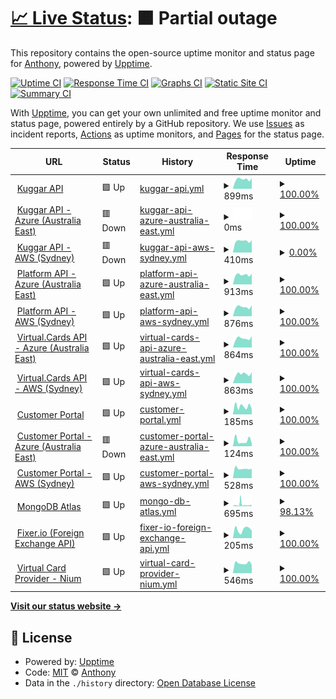 # [📈 Live Status](https://demo.upptime.js.org): <!--live status--> **🟧 Partial outage**

This repository contains the open-source uptime monitor and status page for [Anthony](https://demo.upptime.js.org), powered by [Upptime](https://github.com/upptime/upptime).

[![Uptime CI](https://github.com/kuggar-anthony/upptime/workflows/Uptime%20CI/badge.svg)](https://github.com/kuggar-anthony/upptime/actions?query=workflow%3A%22Uptime+CI%22)
[![Response Time CI](https://github.com/kuggar-anthony/upptime/workflows/Response%20Time%20CI/badge.svg)](https://github.com/kuggar-anthony/upptime/actions?query=workflow%3A%22Response+Time+CI%22)
[![Graphs CI](https://github.com/kuggar-anthony/upptime/workflows/Graphs%20CI/badge.svg)](https://github.com/kuggar-anthony/upptime/actions?query=workflow%3A%22Graphs+CI%22)
[![Static Site CI](https://github.com/kuggar-anthony/upptime/workflows/Static%20Site%20CI/badge.svg)](https://github.com/kuggar-anthony/upptime/actions?query=workflow%3A%22Static+Site+CI%22)
[![Summary CI](https://github.com/kuggar-anthony/upptime/workflows/Summary%20CI/badge.svg)](https://github.com/kuggar-anthony/upptime/actions?query=workflow%3A%22Summary+CI%22)

With [Upptime](https://upptime.js.org), you can get your own unlimited and free uptime monitor and status page, powered entirely by a GitHub repository. We use [Issues](https://github.com/kuggar-anthony/upptime/issues) as incident reports, [Actions](https://github.com/kuggar-anthony/upptime/actions) as uptime monitors, and [Pages](https://demo.upptime.js.org) for the status page.

<!--start: status pages-->
<!-- This summary is generated by Upptime (https://github.com/upptime/upptime) -->
<!-- Do not edit this manually, your changes will be overwritten -->
<!-- prettier-ignore -->
| URL | Status | History | Response Time | Uptime |
| --- | ------ | ------- | ------------- | ------ |
| <img alt="" src="https://kugg.ar/favicon.ico" height="13"> [Kuggar API](https://api.kuggar.io/api/v2/ping) | 🟩 Up | [kuggar-api.yml](https://github.com/kuggar-anthony/upptime/commits/HEAD/history/kuggar-api.yml) | <details><summary><img alt="Response time graph" src="./graphs/kuggar-api/response-time-week.png" height="20"> 899ms</summary><br><a href="https://status.kuggar.io/history/kuggar-api"><img alt="Response time 864" src="https://img.shields.io/endpoint?url=https%3A%2F%2Fraw.githubusercontent.com%2Fkuggar-anthony%2Fupptime%2FHEAD%2Fapi%2Fkuggar-api%2Fresponse-time.json"></a><br><a href="https://status.kuggar.io/history/kuggar-api"><img alt="24-hour response time 999" src="https://img.shields.io/endpoint?url=https%3A%2F%2Fraw.githubusercontent.com%2Fkuggar-anthony%2Fupptime%2FHEAD%2Fapi%2Fkuggar-api%2Fresponse-time-day.json"></a><br><a href="https://status.kuggar.io/history/kuggar-api"><img alt="7-day response time 899" src="https://img.shields.io/endpoint?url=https%3A%2F%2Fraw.githubusercontent.com%2Fkuggar-anthony%2Fupptime%2FHEAD%2Fapi%2Fkuggar-api%2Fresponse-time-week.json"></a><br><a href="https://status.kuggar.io/history/kuggar-api"><img alt="30-day response time 900" src="https://img.shields.io/endpoint?url=https%3A%2F%2Fraw.githubusercontent.com%2Fkuggar-anthony%2Fupptime%2FHEAD%2Fapi%2Fkuggar-api%2Fresponse-time-month.json"></a><br><a href="https://status.kuggar.io/history/kuggar-api"><img alt="1-year response time 875" src="https://img.shields.io/endpoint?url=https%3A%2F%2Fraw.githubusercontent.com%2Fkuggar-anthony%2Fupptime%2FHEAD%2Fapi%2Fkuggar-api%2Fresponse-time-year.json"></a></details> | <details><summary><a href="https://status.kuggar.io/history/kuggar-api">100.00%</a></summary><a href="https://status.kuggar.io/history/kuggar-api"><img alt="All-time uptime 99.99%" src="https://img.shields.io/endpoint?url=https%3A%2F%2Fraw.githubusercontent.com%2Fkuggar-anthony%2Fupptime%2FHEAD%2Fapi%2Fkuggar-api%2Fuptime.json"></a><br><a href="https://status.kuggar.io/history/kuggar-api"><img alt="24-hour uptime 100.00%" src="https://img.shields.io/endpoint?url=https%3A%2F%2Fraw.githubusercontent.com%2Fkuggar-anthony%2Fupptime%2FHEAD%2Fapi%2Fkuggar-api%2Fuptime-day.json"></a><br><a href="https://status.kuggar.io/history/kuggar-api"><img alt="7-day uptime 100.00%" src="https://img.shields.io/endpoint?url=https%3A%2F%2Fraw.githubusercontent.com%2Fkuggar-anthony%2Fupptime%2FHEAD%2Fapi%2Fkuggar-api%2Fuptime-week.json"></a><br><a href="https://status.kuggar.io/history/kuggar-api"><img alt="30-day uptime 100.00%" src="https://img.shields.io/endpoint?url=https%3A%2F%2Fraw.githubusercontent.com%2Fkuggar-anthony%2Fupptime%2FHEAD%2Fapi%2Fkuggar-api%2Fuptime-month.json"></a><br><a href="https://status.kuggar.io/history/kuggar-api"><img alt="1-year uptime 100.00%" src="https://img.shields.io/endpoint?url=https%3A%2F%2Fraw.githubusercontent.com%2Fkuggar-anthony%2Fupptime%2FHEAD%2Fapi%2Fkuggar-api%2Fuptime-year.json"></a></details>
| <img alt="" src="https://kugg.ar/favicon.ico" height="13"> [Kuggar API - Azure (Australia East)](https://kuggar-prod-au-api.azurewebsites.net/api/v2/ping) | 🟥 Down | [kuggar-api-azure-australia-east.yml](https://github.com/kuggar-anthony/upptime/commits/HEAD/history/kuggar-api-azure-australia-east.yml) | <details><summary><img alt="Response time graph" src="./graphs/kuggar-api-azure-australia-east/response-time-week.png" height="20"> 0ms</summary><br><a href="https://status.kuggar.io/history/kuggar-api-azure-australia-east"><img alt="Response time 775" src="https://img.shields.io/endpoint?url=https%3A%2F%2Fraw.githubusercontent.com%2Fkuggar-anthony%2Fupptime%2FHEAD%2Fapi%2Fkuggar-api-azure-australia-east%2Fresponse-time.json"></a><br><a href="https://status.kuggar.io/history/kuggar-api-azure-australia-east"><img alt="24-hour response time 0" src="https://img.shields.io/endpoint?url=https%3A%2F%2Fraw.githubusercontent.com%2Fkuggar-anthony%2Fupptime%2FHEAD%2Fapi%2Fkuggar-api-azure-australia-east%2Fresponse-time-day.json"></a><br><a href="https://status.kuggar.io/history/kuggar-api-azure-australia-east"><img alt="7-day response time 0" src="https://img.shields.io/endpoint?url=https%3A%2F%2Fraw.githubusercontent.com%2Fkuggar-anthony%2Fupptime%2FHEAD%2Fapi%2Fkuggar-api-azure-australia-east%2Fresponse-time-week.json"></a><br><a href="https://status.kuggar.io/history/kuggar-api-azure-australia-east"><img alt="30-day response time 0" src="https://img.shields.io/endpoint?url=https%3A%2F%2Fraw.githubusercontent.com%2Fkuggar-anthony%2Fupptime%2FHEAD%2Fapi%2Fkuggar-api-azure-australia-east%2Fresponse-time-month.json"></a><br><a href="https://status.kuggar.io/history/kuggar-api-azure-australia-east"><img alt="1-year response time 0" src="https://img.shields.io/endpoint?url=https%3A%2F%2Fraw.githubusercontent.com%2Fkuggar-anthony%2Fupptime%2FHEAD%2Fapi%2Fkuggar-api-azure-australia-east%2Fresponse-time-year.json"></a></details> | <details><summary><a href="https://status.kuggar.io/history/kuggar-api-azure-australia-east">100.00%</a></summary><a href="https://status.kuggar.io/history/kuggar-api-azure-australia-east"><img alt="All-time uptime 68.60%" src="https://img.shields.io/endpoint?url=https%3A%2F%2Fraw.githubusercontent.com%2Fkuggar-anthony%2Fupptime%2FHEAD%2Fapi%2Fkuggar-api-azure-australia-east%2Fuptime.json"></a><br><a href="https://status.kuggar.io/history/kuggar-api-azure-australia-east"><img alt="24-hour uptime 100.00%" src="https://img.shields.io/endpoint?url=https%3A%2F%2Fraw.githubusercontent.com%2Fkuggar-anthony%2Fupptime%2FHEAD%2Fapi%2Fkuggar-api-azure-australia-east%2Fuptime-day.json"></a><br><a href="https://status.kuggar.io/history/kuggar-api-azure-australia-east"><img alt="7-day uptime 100.00%" src="https://img.shields.io/endpoint?url=https%3A%2F%2Fraw.githubusercontent.com%2Fkuggar-anthony%2Fupptime%2FHEAD%2Fapi%2Fkuggar-api-azure-australia-east%2Fuptime-week.json"></a><br><a href="https://status.kuggar.io/history/kuggar-api-azure-australia-east"><img alt="30-day uptime 100.00%" src="https://img.shields.io/endpoint?url=https%3A%2F%2Fraw.githubusercontent.com%2Fkuggar-anthony%2Fupptime%2FHEAD%2Fapi%2Fkuggar-api-azure-australia-east%2Fuptime-month.json"></a><br><a href="https://status.kuggar.io/history/kuggar-api-azure-australia-east"><img alt="1-year uptime 59.60%" src="https://img.shields.io/endpoint?url=https%3A%2F%2Fraw.githubusercontent.com%2Fkuggar-anthony%2Fupptime%2FHEAD%2Fapi%2Fkuggar-api-azure-australia-east%2Fuptime-year.json"></a></details>
| <img alt="" src="https://kugg.ar/favicon.ico" height="13"> [Kuggar API - AWS (Sydney)](http://kuggarprodauapiv2-env.eba-yzpksewj.ap-southeast-2.elasticbeanstalk.com/api/v2/ping) | 🟥 Down | [kuggar-api-aws-sydney.yml](https://github.com/kuggar-anthony/upptime/commits/HEAD/history/kuggar-api-aws-sydney.yml) | <details><summary><img alt="Response time graph" src="./graphs/kuggar-api-aws-sydney/response-time-week.png" height="20"> 410ms</summary><br><a href="https://status.kuggar.io/history/kuggar-api-aws-sydney"><img alt="Response time 414" src="https://img.shields.io/endpoint?url=https%3A%2F%2Fraw.githubusercontent.com%2Fkuggar-anthony%2Fupptime%2FHEAD%2Fapi%2Fkuggar-api-aws-sydney%2Fresponse-time.json"></a><br><a href="https://status.kuggar.io/history/kuggar-api-aws-sydney"><img alt="24-hour response time 436" src="https://img.shields.io/endpoint?url=https%3A%2F%2Fraw.githubusercontent.com%2Fkuggar-anthony%2Fupptime%2FHEAD%2Fapi%2Fkuggar-api-aws-sydney%2Fresponse-time-day.json"></a><br><a href="https://status.kuggar.io/history/kuggar-api-aws-sydney"><img alt="7-day response time 410" src="https://img.shields.io/endpoint?url=https%3A%2F%2Fraw.githubusercontent.com%2Fkuggar-anthony%2Fupptime%2FHEAD%2Fapi%2Fkuggar-api-aws-sydney%2Fresponse-time-week.json"></a><br><a href="https://status.kuggar.io/history/kuggar-api-aws-sydney"><img alt="30-day response time 414" src="https://img.shields.io/endpoint?url=https%3A%2F%2Fraw.githubusercontent.com%2Fkuggar-anthony%2Fupptime%2FHEAD%2Fapi%2Fkuggar-api-aws-sydney%2Fresponse-time-month.json"></a><br><a href="https://status.kuggar.io/history/kuggar-api-aws-sydney"><img alt="1-year response time 411" src="https://img.shields.io/endpoint?url=https%3A%2F%2Fraw.githubusercontent.com%2Fkuggar-anthony%2Fupptime%2FHEAD%2Fapi%2Fkuggar-api-aws-sydney%2Fresponse-time-year.json"></a></details> | <details><summary><a href="https://status.kuggar.io/history/kuggar-api-aws-sydney">0.00%</a></summary><a href="https://status.kuggar.io/history/kuggar-api-aws-sydney"><img alt="All-time uptime 66.78%" src="https://img.shields.io/endpoint?url=https%3A%2F%2Fraw.githubusercontent.com%2Fkuggar-anthony%2Fupptime%2FHEAD%2Fapi%2Fkuggar-api-aws-sydney%2Fuptime.json"></a><br><a href="https://status.kuggar.io/history/kuggar-api-aws-sydney"><img alt="24-hour uptime 0.00%" src="https://img.shields.io/endpoint?url=https%3A%2F%2Fraw.githubusercontent.com%2Fkuggar-anthony%2Fupptime%2FHEAD%2Fapi%2Fkuggar-api-aws-sydney%2Fuptime-day.json"></a><br><a href="https://status.kuggar.io/history/kuggar-api-aws-sydney"><img alt="7-day uptime 0.00%" src="https://img.shields.io/endpoint?url=https%3A%2F%2Fraw.githubusercontent.com%2Fkuggar-anthony%2Fupptime%2FHEAD%2Fapi%2Fkuggar-api-aws-sydney%2Fuptime-week.json"></a><br><a href="https://status.kuggar.io/history/kuggar-api-aws-sydney"><img alt="30-day uptime 1.38%" src="https://img.shields.io/endpoint?url=https%3A%2F%2Fraw.githubusercontent.com%2Fkuggar-anthony%2Fupptime%2FHEAD%2Fapi%2Fkuggar-api-aws-sydney%2Fuptime-month.json"></a><br><a href="https://status.kuggar.io/history/kuggar-api-aws-sydney"><img alt="1-year uptime 54.95%" src="https://img.shields.io/endpoint?url=https%3A%2F%2Fraw.githubusercontent.com%2Fkuggar-anthony%2Fupptime%2FHEAD%2Fapi%2Fkuggar-api-aws-sydney%2Fuptime-year.json"></a></details>
| <img alt="" src="https://kugg.ar/favicon.ico" height="13"> [Platform API - Azure (Australia East)](https://platform.az.au.kuggar.io/api/v2/codes/currency) | 🟩 Up | [platform-api-azure-australia-east.yml](https://github.com/kuggar-anthony/upptime/commits/HEAD/history/platform-api-azure-australia-east.yml) | <details><summary><img alt="Response time graph" src="./graphs/platform-api-azure-australia-east/response-time-week.png" height="20"> 913ms</summary><br><a href="https://status.kuggar.io/history/platform-api-azure-australia-east"><img alt="Response time 856" src="https://img.shields.io/endpoint?url=https%3A%2F%2Fraw.githubusercontent.com%2Fkuggar-anthony%2Fupptime%2FHEAD%2Fapi%2Fplatform-api-azure-australia-east%2Fresponse-time.json"></a><br><a href="https://status.kuggar.io/history/platform-api-azure-australia-east"><img alt="24-hour response time 1017" src="https://img.shields.io/endpoint?url=https%3A%2F%2Fraw.githubusercontent.com%2Fkuggar-anthony%2Fupptime%2FHEAD%2Fapi%2Fplatform-api-azure-australia-east%2Fresponse-time-day.json"></a><br><a href="https://status.kuggar.io/history/platform-api-azure-australia-east"><img alt="7-day response time 913" src="https://img.shields.io/endpoint?url=https%3A%2F%2Fraw.githubusercontent.com%2Fkuggar-anthony%2Fupptime%2FHEAD%2Fapi%2Fplatform-api-azure-australia-east%2Fresponse-time-week.json"></a><br><a href="https://status.kuggar.io/history/platform-api-azure-australia-east"><img alt="30-day response time 904" src="https://img.shields.io/endpoint?url=https%3A%2F%2Fraw.githubusercontent.com%2Fkuggar-anthony%2Fupptime%2FHEAD%2Fapi%2Fplatform-api-azure-australia-east%2Fresponse-time-month.json"></a><br><a href="https://status.kuggar.io/history/platform-api-azure-australia-east"><img alt="1-year response time 863" src="https://img.shields.io/endpoint?url=https%3A%2F%2Fraw.githubusercontent.com%2Fkuggar-anthony%2Fupptime%2FHEAD%2Fapi%2Fplatform-api-azure-australia-east%2Fresponse-time-year.json"></a></details> | <details><summary><a href="https://status.kuggar.io/history/platform-api-azure-australia-east">100.00%</a></summary><a href="https://status.kuggar.io/history/platform-api-azure-australia-east"><img alt="All-time uptime 100.00%" src="https://img.shields.io/endpoint?url=https%3A%2F%2Fraw.githubusercontent.com%2Fkuggar-anthony%2Fupptime%2FHEAD%2Fapi%2Fplatform-api-azure-australia-east%2Fuptime.json"></a><br><a href="https://status.kuggar.io/history/platform-api-azure-australia-east"><img alt="24-hour uptime 100.00%" src="https://img.shields.io/endpoint?url=https%3A%2F%2Fraw.githubusercontent.com%2Fkuggar-anthony%2Fupptime%2FHEAD%2Fapi%2Fplatform-api-azure-australia-east%2Fuptime-day.json"></a><br><a href="https://status.kuggar.io/history/platform-api-azure-australia-east"><img alt="7-day uptime 100.00%" src="https://img.shields.io/endpoint?url=https%3A%2F%2Fraw.githubusercontent.com%2Fkuggar-anthony%2Fupptime%2FHEAD%2Fapi%2Fplatform-api-azure-australia-east%2Fuptime-week.json"></a><br><a href="https://status.kuggar.io/history/platform-api-azure-australia-east"><img alt="30-day uptime 100.00%" src="https://img.shields.io/endpoint?url=https%3A%2F%2Fraw.githubusercontent.com%2Fkuggar-anthony%2Fupptime%2FHEAD%2Fapi%2Fplatform-api-azure-australia-east%2Fuptime-month.json"></a><br><a href="https://status.kuggar.io/history/platform-api-azure-australia-east"><img alt="1-year uptime 100.00%" src="https://img.shields.io/endpoint?url=https%3A%2F%2Fraw.githubusercontent.com%2Fkuggar-anthony%2Fupptime%2FHEAD%2Fapi%2Fplatform-api-azure-australia-east%2Fuptime-year.json"></a></details>
| <img alt="" src="https://kugg.ar/favicon.ico" height="13"> [Platform API - AWS (Sydney)](https://platform.aws.au.kuggar.io/api/v2/codes/currency) | 🟩 Up | [platform-api-aws-sydney.yml](https://github.com/kuggar-anthony/upptime/commits/HEAD/history/platform-api-aws-sydney.yml) | <details><summary><img alt="Response time graph" src="./graphs/platform-api-aws-sydney/response-time-week.png" height="20"> 876ms</summary><br><a href="https://status.kuggar.io/history/platform-api-aws-sydney"><img alt="Response time 864" src="https://img.shields.io/endpoint?url=https%3A%2F%2Fraw.githubusercontent.com%2Fkuggar-anthony%2Fupptime%2FHEAD%2Fapi%2Fplatform-api-aws-sydney%2Fresponse-time.json"></a><br><a href="https://status.kuggar.io/history/platform-api-aws-sydney"><img alt="24-hour response time 1046" src="https://img.shields.io/endpoint?url=https%3A%2F%2Fraw.githubusercontent.com%2Fkuggar-anthony%2Fupptime%2FHEAD%2Fapi%2Fplatform-api-aws-sydney%2Fresponse-time-day.json"></a><br><a href="https://status.kuggar.io/history/platform-api-aws-sydney"><img alt="7-day response time 876" src="https://img.shields.io/endpoint?url=https%3A%2F%2Fraw.githubusercontent.com%2Fkuggar-anthony%2Fupptime%2FHEAD%2Fapi%2Fplatform-api-aws-sydney%2Fresponse-time-week.json"></a><br><a href="https://status.kuggar.io/history/platform-api-aws-sydney"><img alt="30-day response time 897" src="https://img.shields.io/endpoint?url=https%3A%2F%2Fraw.githubusercontent.com%2Fkuggar-anthony%2Fupptime%2FHEAD%2Fapi%2Fplatform-api-aws-sydney%2Fresponse-time-month.json"></a><br><a href="https://status.kuggar.io/history/platform-api-aws-sydney"><img alt="1-year response time 877" src="https://img.shields.io/endpoint?url=https%3A%2F%2Fraw.githubusercontent.com%2Fkuggar-anthony%2Fupptime%2FHEAD%2Fapi%2Fplatform-api-aws-sydney%2Fresponse-time-year.json"></a></details> | <details><summary><a href="https://status.kuggar.io/history/platform-api-aws-sydney">100.00%</a></summary><a href="https://status.kuggar.io/history/platform-api-aws-sydney"><img alt="All-time uptime 74.77%" src="https://img.shields.io/endpoint?url=https%3A%2F%2Fraw.githubusercontent.com%2Fkuggar-anthony%2Fupptime%2FHEAD%2Fapi%2Fplatform-api-aws-sydney%2Fuptime.json"></a><br><a href="https://status.kuggar.io/history/platform-api-aws-sydney"><img alt="24-hour uptime 100.00%" src="https://img.shields.io/endpoint?url=https%3A%2F%2Fraw.githubusercontent.com%2Fkuggar-anthony%2Fupptime%2FHEAD%2Fapi%2Fplatform-api-aws-sydney%2Fuptime-day.json"></a><br><a href="https://status.kuggar.io/history/platform-api-aws-sydney"><img alt="7-day uptime 100.00%" src="https://img.shields.io/endpoint?url=https%3A%2F%2Fraw.githubusercontent.com%2Fkuggar-anthony%2Fupptime%2FHEAD%2Fapi%2Fplatform-api-aws-sydney%2Fuptime-week.json"></a><br><a href="https://status.kuggar.io/history/platform-api-aws-sydney"><img alt="30-day uptime 100.00%" src="https://img.shields.io/endpoint?url=https%3A%2F%2Fraw.githubusercontent.com%2Fkuggar-anthony%2Fupptime%2FHEAD%2Fapi%2Fplatform-api-aws-sydney%2Fuptime-month.json"></a><br><a href="https://status.kuggar.io/history/platform-api-aws-sydney"><img alt="1-year uptime 65.92%" src="https://img.shields.io/endpoint?url=https%3A%2F%2Fraw.githubusercontent.com%2Fkuggar-anthony%2Fupptime%2FHEAD%2Fapi%2Fplatform-api-aws-sydney%2Fuptime-year.json"></a></details>
| <img alt="" src="https://kugg.ar/favicon.ico" height="13"> [Virtual.Cards API - Azure (Australia East)](https://virtualcards.az.au.kuggar.io/api/v2/virtual_card/list) | 🟩 Up | [virtual-cards-api-azure-australia-east.yml](https://github.com/kuggar-anthony/upptime/commits/HEAD/history/virtual-cards-api-azure-australia-east.yml) | <details><summary><img alt="Response time graph" src="./graphs/virtual-cards-api-azure-australia-east/response-time-week.png" height="20"> 864ms</summary><br><a href="https://status.kuggar.io/history/virtual-cards-api-azure-australia-east"><img alt="Response time 841" src="https://img.shields.io/endpoint?url=https%3A%2F%2Fraw.githubusercontent.com%2Fkuggar-anthony%2Fupptime%2FHEAD%2Fapi%2Fvirtual-cards-api-azure-australia-east%2Fresponse-time.json"></a><br><a href="https://status.kuggar.io/history/virtual-cards-api-azure-australia-east"><img alt="24-hour response time 1075" src="https://img.shields.io/endpoint?url=https%3A%2F%2Fraw.githubusercontent.com%2Fkuggar-anthony%2Fupptime%2FHEAD%2Fapi%2Fvirtual-cards-api-azure-australia-east%2Fresponse-time-day.json"></a><br><a href="https://status.kuggar.io/history/virtual-cards-api-azure-australia-east"><img alt="7-day response time 864" src="https://img.shields.io/endpoint?url=https%3A%2F%2Fraw.githubusercontent.com%2Fkuggar-anthony%2Fupptime%2FHEAD%2Fapi%2Fvirtual-cards-api-azure-australia-east%2Fresponse-time-week.json"></a><br><a href="https://status.kuggar.io/history/virtual-cards-api-azure-australia-east"><img alt="30-day response time 868" src="https://img.shields.io/endpoint?url=https%3A%2F%2Fraw.githubusercontent.com%2Fkuggar-anthony%2Fupptime%2FHEAD%2Fapi%2Fvirtual-cards-api-azure-australia-east%2Fresponse-time-month.json"></a><br><a href="https://status.kuggar.io/history/virtual-cards-api-azure-australia-east"><img alt="1-year response time 848" src="https://img.shields.io/endpoint?url=https%3A%2F%2Fraw.githubusercontent.com%2Fkuggar-anthony%2Fupptime%2FHEAD%2Fapi%2Fvirtual-cards-api-azure-australia-east%2Fresponse-time-year.json"></a></details> | <details><summary><a href="https://status.kuggar.io/history/virtual-cards-api-azure-australia-east">100.00%</a></summary><a href="https://status.kuggar.io/history/virtual-cards-api-azure-australia-east"><img alt="All-time uptime 100.00%" src="https://img.shields.io/endpoint?url=https%3A%2F%2Fraw.githubusercontent.com%2Fkuggar-anthony%2Fupptime%2FHEAD%2Fapi%2Fvirtual-cards-api-azure-australia-east%2Fuptime.json"></a><br><a href="https://status.kuggar.io/history/virtual-cards-api-azure-australia-east"><img alt="24-hour uptime 100.00%" src="https://img.shields.io/endpoint?url=https%3A%2F%2Fraw.githubusercontent.com%2Fkuggar-anthony%2Fupptime%2FHEAD%2Fapi%2Fvirtual-cards-api-azure-australia-east%2Fuptime-day.json"></a><br><a href="https://status.kuggar.io/history/virtual-cards-api-azure-australia-east"><img alt="7-day uptime 100.00%" src="https://img.shields.io/endpoint?url=https%3A%2F%2Fraw.githubusercontent.com%2Fkuggar-anthony%2Fupptime%2FHEAD%2Fapi%2Fvirtual-cards-api-azure-australia-east%2Fuptime-week.json"></a><br><a href="https://status.kuggar.io/history/virtual-cards-api-azure-australia-east"><img alt="30-day uptime 100.00%" src="https://img.shields.io/endpoint?url=https%3A%2F%2Fraw.githubusercontent.com%2Fkuggar-anthony%2Fupptime%2FHEAD%2Fapi%2Fvirtual-cards-api-azure-australia-east%2Fuptime-month.json"></a><br><a href="https://status.kuggar.io/history/virtual-cards-api-azure-australia-east"><img alt="1-year uptime 100.00%" src="https://img.shields.io/endpoint?url=https%3A%2F%2Fraw.githubusercontent.com%2Fkuggar-anthony%2Fupptime%2FHEAD%2Fapi%2Fvirtual-cards-api-azure-australia-east%2Fuptime-year.json"></a></details>
| <img alt="" src="https://kugg.ar/favicon.ico" height="13"> [Virtual.Cards API - AWS (Sydney)](https://virtualcards.aws.au.kuggar.io/api/v2/virtual_card/list) | 🟩 Up | [virtual-cards-api-aws-sydney.yml](https://github.com/kuggar-anthony/upptime/commits/HEAD/history/virtual-cards-api-aws-sydney.yml) | <details><summary><img alt="Response time graph" src="./graphs/virtual-cards-api-aws-sydney/response-time-week.png" height="20"> 863ms</summary><br><a href="https://status.kuggar.io/history/virtual-cards-api-aws-sydney"><img alt="Response time 853" src="https://img.shields.io/endpoint?url=https%3A%2F%2Fraw.githubusercontent.com%2Fkuggar-anthony%2Fupptime%2FHEAD%2Fapi%2Fvirtual-cards-api-aws-sydney%2Fresponse-time.json"></a><br><a href="https://status.kuggar.io/history/virtual-cards-api-aws-sydney"><img alt="24-hour response time 1041" src="https://img.shields.io/endpoint?url=https%3A%2F%2Fraw.githubusercontent.com%2Fkuggar-anthony%2Fupptime%2FHEAD%2Fapi%2Fvirtual-cards-api-aws-sydney%2Fresponse-time-day.json"></a><br><a href="https://status.kuggar.io/history/virtual-cards-api-aws-sydney"><img alt="7-day response time 863" src="https://img.shields.io/endpoint?url=https%3A%2F%2Fraw.githubusercontent.com%2Fkuggar-anthony%2Fupptime%2FHEAD%2Fapi%2Fvirtual-cards-api-aws-sydney%2Fresponse-time-week.json"></a><br><a href="https://status.kuggar.io/history/virtual-cards-api-aws-sydney"><img alt="30-day response time 894" src="https://img.shields.io/endpoint?url=https%3A%2F%2Fraw.githubusercontent.com%2Fkuggar-anthony%2Fupptime%2FHEAD%2Fapi%2Fvirtual-cards-api-aws-sydney%2Fresponse-time-month.json"></a><br><a href="https://status.kuggar.io/history/virtual-cards-api-aws-sydney"><img alt="1-year response time 865" src="https://img.shields.io/endpoint?url=https%3A%2F%2Fraw.githubusercontent.com%2Fkuggar-anthony%2Fupptime%2FHEAD%2Fapi%2Fvirtual-cards-api-aws-sydney%2Fresponse-time-year.json"></a></details> | <details><summary><a href="https://status.kuggar.io/history/virtual-cards-api-aws-sydney">100.00%</a></summary><a href="https://status.kuggar.io/history/virtual-cards-api-aws-sydney"><img alt="All-time uptime 74.77%" src="https://img.shields.io/endpoint?url=https%3A%2F%2Fraw.githubusercontent.com%2Fkuggar-anthony%2Fupptime%2FHEAD%2Fapi%2Fvirtual-cards-api-aws-sydney%2Fuptime.json"></a><br><a href="https://status.kuggar.io/history/virtual-cards-api-aws-sydney"><img alt="24-hour uptime 100.00%" src="https://img.shields.io/endpoint?url=https%3A%2F%2Fraw.githubusercontent.com%2Fkuggar-anthony%2Fupptime%2FHEAD%2Fapi%2Fvirtual-cards-api-aws-sydney%2Fuptime-day.json"></a><br><a href="https://status.kuggar.io/history/virtual-cards-api-aws-sydney"><img alt="7-day uptime 100.00%" src="https://img.shields.io/endpoint?url=https%3A%2F%2Fraw.githubusercontent.com%2Fkuggar-anthony%2Fupptime%2FHEAD%2Fapi%2Fvirtual-cards-api-aws-sydney%2Fuptime-week.json"></a><br><a href="https://status.kuggar.io/history/virtual-cards-api-aws-sydney"><img alt="30-day uptime 100.00%" src="https://img.shields.io/endpoint?url=https%3A%2F%2Fraw.githubusercontent.com%2Fkuggar-anthony%2Fupptime%2FHEAD%2Fapi%2Fvirtual-cards-api-aws-sydney%2Fuptime-month.json"></a><br><a href="https://status.kuggar.io/history/virtual-cards-api-aws-sydney"><img alt="1-year uptime 65.92%" src="https://img.shields.io/endpoint?url=https%3A%2F%2Fraw.githubusercontent.com%2Fkuggar-anthony%2Fupptime%2FHEAD%2Fapi%2Fvirtual-cards-api-aws-sydney%2Fuptime-year.json"></a></details>
| <img alt="" src="https://kugg.ar/favicon.ico" height="13"> [Customer Portal](https://portal.kuggar.io/index.html) | 🟩 Up | [customer-portal.yml](https://github.com/kuggar-anthony/upptime/commits/HEAD/history/customer-portal.yml) | <details><summary><img alt="Response time graph" src="./graphs/customer-portal/response-time-week.png" height="20"> 185ms</summary><br><a href="https://status.kuggar.io/history/customer-portal"><img alt="Response time 402" src="https://img.shields.io/endpoint?url=https%3A%2F%2Fraw.githubusercontent.com%2Fkuggar-anthony%2Fupptime%2FHEAD%2Fapi%2Fcustomer-portal%2Fresponse-time.json"></a><br><a href="https://status.kuggar.io/history/customer-portal"><img alt="24-hour response time 121" src="https://img.shields.io/endpoint?url=https%3A%2F%2Fraw.githubusercontent.com%2Fkuggar-anthony%2Fupptime%2FHEAD%2Fapi%2Fcustomer-portal%2Fresponse-time-day.json"></a><br><a href="https://status.kuggar.io/history/customer-portal"><img alt="7-day response time 185" src="https://img.shields.io/endpoint?url=https%3A%2F%2Fraw.githubusercontent.com%2Fkuggar-anthony%2Fupptime%2FHEAD%2Fapi%2Fcustomer-portal%2Fresponse-time-week.json"></a><br><a href="https://status.kuggar.io/history/customer-portal"><img alt="30-day response time 175" src="https://img.shields.io/endpoint?url=https%3A%2F%2Fraw.githubusercontent.com%2Fkuggar-anthony%2Fupptime%2FHEAD%2Fapi%2Fcustomer-portal%2Fresponse-time-month.json"></a><br><a href="https://status.kuggar.io/history/customer-portal"><img alt="1-year response time 450" src="https://img.shields.io/endpoint?url=https%3A%2F%2Fraw.githubusercontent.com%2Fkuggar-anthony%2Fupptime%2FHEAD%2Fapi%2Fcustomer-portal%2Fresponse-time-year.json"></a></details> | <details><summary><a href="https://status.kuggar.io/history/customer-portal">100.00%</a></summary><a href="https://status.kuggar.io/history/customer-portal"><img alt="All-time uptime 99.98%" src="https://img.shields.io/endpoint?url=https%3A%2F%2Fraw.githubusercontent.com%2Fkuggar-anthony%2Fupptime%2FHEAD%2Fapi%2Fcustomer-portal%2Fuptime.json"></a><br><a href="https://status.kuggar.io/history/customer-portal"><img alt="24-hour uptime 100.00%" src="https://img.shields.io/endpoint?url=https%3A%2F%2Fraw.githubusercontent.com%2Fkuggar-anthony%2Fupptime%2FHEAD%2Fapi%2Fcustomer-portal%2Fuptime-day.json"></a><br><a href="https://status.kuggar.io/history/customer-portal"><img alt="7-day uptime 100.00%" src="https://img.shields.io/endpoint?url=https%3A%2F%2Fraw.githubusercontent.com%2Fkuggar-anthony%2Fupptime%2FHEAD%2Fapi%2Fcustomer-portal%2Fuptime-week.json"></a><br><a href="https://status.kuggar.io/history/customer-portal"><img alt="30-day uptime 100.00%" src="https://img.shields.io/endpoint?url=https%3A%2F%2Fraw.githubusercontent.com%2Fkuggar-anthony%2Fupptime%2FHEAD%2Fapi%2Fcustomer-portal%2Fuptime-month.json"></a><br><a href="https://status.kuggar.io/history/customer-portal"><img alt="1-year uptime 99.97%" src="https://img.shields.io/endpoint?url=https%3A%2F%2Fraw.githubusercontent.com%2Fkuggar-anthony%2Fupptime%2FHEAD%2Fapi%2Fcustomer-portal%2Fuptime-year.json"></a></details>
| <img alt="" src="https://kugg.ar/favicon.ico" height="13"> [Customer Portal - Azure (Australia East)](https://ambitious-bush-0f1487400.1.azurestaticapps.net/index.html) | 🟥 Down | [customer-portal-azure-australia-east.yml](https://github.com/kuggar-anthony/upptime/commits/HEAD/history/customer-portal-azure-australia-east.yml) | <details><summary><img alt="Response time graph" src="./graphs/customer-portal-azure-australia-east/response-time-week.png" height="20"> 124ms</summary><br><a href="https://status.kuggar.io/history/customer-portal-azure-australia-east"><img alt="Response time 105" src="https://img.shields.io/endpoint?url=https%3A%2F%2Fraw.githubusercontent.com%2Fkuggar-anthony%2Fupptime%2FHEAD%2Fapi%2Fcustomer-portal-azure-australia-east%2Fresponse-time.json"></a><br><a href="https://status.kuggar.io/history/customer-portal-azure-australia-east"><img alt="24-hour response time 62" src="https://img.shields.io/endpoint?url=https%3A%2F%2Fraw.githubusercontent.com%2Fkuggar-anthony%2Fupptime%2FHEAD%2Fapi%2Fcustomer-portal-azure-australia-east%2Fresponse-time-day.json"></a><br><a href="https://status.kuggar.io/history/customer-portal-azure-australia-east"><img alt="7-day response time 124" src="https://img.shields.io/endpoint?url=https%3A%2F%2Fraw.githubusercontent.com%2Fkuggar-anthony%2Fupptime%2FHEAD%2Fapi%2Fcustomer-portal-azure-australia-east%2Fresponse-time-week.json"></a><br><a href="https://status.kuggar.io/history/customer-portal-azure-australia-east"><img alt="30-day response time 101" src="https://img.shields.io/endpoint?url=https%3A%2F%2Fraw.githubusercontent.com%2Fkuggar-anthony%2Fupptime%2FHEAD%2Fapi%2Fcustomer-portal-azure-australia-east%2Fresponse-time-month.json"></a><br><a href="https://status.kuggar.io/history/customer-portal-azure-australia-east"><img alt="1-year response time 106" src="https://img.shields.io/endpoint?url=https%3A%2F%2Fraw.githubusercontent.com%2Fkuggar-anthony%2Fupptime%2FHEAD%2Fapi%2Fcustomer-portal-azure-australia-east%2Fresponse-time-year.json"></a></details> | <details><summary><a href="https://status.kuggar.io/history/customer-portal-azure-australia-east">100.00%</a></summary><a href="https://status.kuggar.io/history/customer-portal-azure-australia-east"><img alt="All-time uptime 68.60%" src="https://img.shields.io/endpoint?url=https%3A%2F%2Fraw.githubusercontent.com%2Fkuggar-anthony%2Fupptime%2FHEAD%2Fapi%2Fcustomer-portal-azure-australia-east%2Fuptime.json"></a><br><a href="https://status.kuggar.io/history/customer-portal-azure-australia-east"><img alt="24-hour uptime 100.00%" src="https://img.shields.io/endpoint?url=https%3A%2F%2Fraw.githubusercontent.com%2Fkuggar-anthony%2Fupptime%2FHEAD%2Fapi%2Fcustomer-portal-azure-australia-east%2Fuptime-day.json"></a><br><a href="https://status.kuggar.io/history/customer-portal-azure-australia-east"><img alt="7-day uptime 100.00%" src="https://img.shields.io/endpoint?url=https%3A%2F%2Fraw.githubusercontent.com%2Fkuggar-anthony%2Fupptime%2FHEAD%2Fapi%2Fcustomer-portal-azure-australia-east%2Fuptime-week.json"></a><br><a href="https://status.kuggar.io/history/customer-portal-azure-australia-east"><img alt="30-day uptime 100.00%" src="https://img.shields.io/endpoint?url=https%3A%2F%2Fraw.githubusercontent.com%2Fkuggar-anthony%2Fupptime%2FHEAD%2Fapi%2Fcustomer-portal-azure-australia-east%2Fuptime-month.json"></a><br><a href="https://status.kuggar.io/history/customer-portal-azure-australia-east"><img alt="1-year uptime 59.60%" src="https://img.shields.io/endpoint?url=https%3A%2F%2Fraw.githubusercontent.com%2Fkuggar-anthony%2Fupptime%2FHEAD%2Fapi%2Fcustomer-portal-azure-australia-east%2Fuptime-year.json"></a></details>
| <img alt="" src="https://kugg.ar/favicon.ico" height="13"> [Customer Portal - AWS (Sydney)](http://kuggar-prod-web-cp.s3-website-ap-southeast-2.amazonaws.com/index.html) | 🟩 Up | [customer-portal-aws-sydney.yml](https://github.com/kuggar-anthony/upptime/commits/HEAD/history/customer-portal-aws-sydney.yml) | <details><summary><img alt="Response time graph" src="./graphs/customer-portal-aws-sydney/response-time-week.png" height="20"> 528ms</summary><br><a href="https://status.kuggar.io/history/customer-portal-aws-sydney"><img alt="Response time 495" src="https://img.shields.io/endpoint?url=https%3A%2F%2Fraw.githubusercontent.com%2Fkuggar-anthony%2Fupptime%2FHEAD%2Fapi%2Fcustomer-portal-aws-sydney%2Fresponse-time.json"></a><br><a href="https://status.kuggar.io/history/customer-portal-aws-sydney"><img alt="24-hour response time 520" src="https://img.shields.io/endpoint?url=https%3A%2F%2Fraw.githubusercontent.com%2Fkuggar-anthony%2Fupptime%2FHEAD%2Fapi%2Fcustomer-portal-aws-sydney%2Fresponse-time-day.json"></a><br><a href="https://status.kuggar.io/history/customer-portal-aws-sydney"><img alt="7-day response time 528" src="https://img.shields.io/endpoint?url=https%3A%2F%2Fraw.githubusercontent.com%2Fkuggar-anthony%2Fupptime%2FHEAD%2Fapi%2Fcustomer-portal-aws-sydney%2Fresponse-time-week.json"></a><br><a href="https://status.kuggar.io/history/customer-portal-aws-sydney"><img alt="30-day response time 512" src="https://img.shields.io/endpoint?url=https%3A%2F%2Fraw.githubusercontent.com%2Fkuggar-anthony%2Fupptime%2FHEAD%2Fapi%2Fcustomer-portal-aws-sydney%2Fresponse-time-month.json"></a><br><a href="https://status.kuggar.io/history/customer-portal-aws-sydney"><img alt="1-year response time 496" src="https://img.shields.io/endpoint?url=https%3A%2F%2Fraw.githubusercontent.com%2Fkuggar-anthony%2Fupptime%2FHEAD%2Fapi%2Fcustomer-portal-aws-sydney%2Fresponse-time-year.json"></a></details> | <details><summary><a href="https://status.kuggar.io/history/customer-portal-aws-sydney">100.00%</a></summary><a href="https://status.kuggar.io/history/customer-portal-aws-sydney"><img alt="All-time uptime 100.00%" src="https://img.shields.io/endpoint?url=https%3A%2F%2Fraw.githubusercontent.com%2Fkuggar-anthony%2Fupptime%2FHEAD%2Fapi%2Fcustomer-portal-aws-sydney%2Fuptime.json"></a><br><a href="https://status.kuggar.io/history/customer-portal-aws-sydney"><img alt="24-hour uptime 100.00%" src="https://img.shields.io/endpoint?url=https%3A%2F%2Fraw.githubusercontent.com%2Fkuggar-anthony%2Fupptime%2FHEAD%2Fapi%2Fcustomer-portal-aws-sydney%2Fuptime-day.json"></a><br><a href="https://status.kuggar.io/history/customer-portal-aws-sydney"><img alt="7-day uptime 100.00%" src="https://img.shields.io/endpoint?url=https%3A%2F%2Fraw.githubusercontent.com%2Fkuggar-anthony%2Fupptime%2FHEAD%2Fapi%2Fcustomer-portal-aws-sydney%2Fuptime-week.json"></a><br><a href="https://status.kuggar.io/history/customer-portal-aws-sydney"><img alt="30-day uptime 100.00%" src="https://img.shields.io/endpoint?url=https%3A%2F%2Fraw.githubusercontent.com%2Fkuggar-anthony%2Fupptime%2FHEAD%2Fapi%2Fcustomer-portal-aws-sydney%2Fuptime-month.json"></a><br><a href="https://status.kuggar.io/history/customer-portal-aws-sydney"><img alt="1-year uptime 100.00%" src="https://img.shields.io/endpoint?url=https%3A%2F%2Fraw.githubusercontent.com%2Fkuggar-anthony%2Fupptime%2FHEAD%2Fapi%2Fcustomer-portal-aws-sydney%2Fuptime-year.json"></a></details>
| <img alt="" src="https://www.mongodb.com/assets/images/global/favicon.ico" height="13"> [MongoDB Atlas](https://status.cloud.mongodb.com/api/v2/status.json) | 🟩 Up | [mongo-db-atlas.yml](https://github.com/kuggar-anthony/upptime/commits/HEAD/history/mongo-db-atlas.yml) | <details><summary><img alt="Response time graph" src="./graphs/mongo-db-atlas/response-time-week.png" height="20"> 695ms</summary><br><a href="https://status.kuggar.io/history/mongo-db-atlas"><img alt="Response time 344" src="https://img.shields.io/endpoint?url=https%3A%2F%2Fraw.githubusercontent.com%2Fkuggar-anthony%2Fupptime%2FHEAD%2Fapi%2Fmongo-db-atlas%2Fresponse-time.json"></a><br><a href="https://status.kuggar.io/history/mongo-db-atlas"><img alt="24-hour response time 201" src="https://img.shields.io/endpoint?url=https%3A%2F%2Fraw.githubusercontent.com%2Fkuggar-anthony%2Fupptime%2FHEAD%2Fapi%2Fmongo-db-atlas%2Fresponse-time-day.json"></a><br><a href="https://status.kuggar.io/history/mongo-db-atlas"><img alt="7-day response time 695" src="https://img.shields.io/endpoint?url=https%3A%2F%2Fraw.githubusercontent.com%2Fkuggar-anthony%2Fupptime%2FHEAD%2Fapi%2Fmongo-db-atlas%2Fresponse-time-week.json"></a><br><a href="https://status.kuggar.io/history/mongo-db-atlas"><img alt="30-day response time 474" src="https://img.shields.io/endpoint?url=https%3A%2F%2Fraw.githubusercontent.com%2Fkuggar-anthony%2Fupptime%2FHEAD%2Fapi%2Fmongo-db-atlas%2Fresponse-time-month.json"></a><br><a href="https://status.kuggar.io/history/mongo-db-atlas"><img alt="1-year response time 371" src="https://img.shields.io/endpoint?url=https%3A%2F%2Fraw.githubusercontent.com%2Fkuggar-anthony%2Fupptime%2FHEAD%2Fapi%2Fmongo-db-atlas%2Fresponse-time-year.json"></a></details> | <details><summary><a href="https://status.kuggar.io/history/mongo-db-atlas">98.13%</a></summary><a href="https://status.kuggar.io/history/mongo-db-atlas"><img alt="All-time uptime 96.32%" src="https://img.shields.io/endpoint?url=https%3A%2F%2Fraw.githubusercontent.com%2Fkuggar-anthony%2Fupptime%2FHEAD%2Fapi%2Fmongo-db-atlas%2Fuptime.json"></a><br><a href="https://status.kuggar.io/history/mongo-db-atlas"><img alt="24-hour uptime 100.00%" src="https://img.shields.io/endpoint?url=https%3A%2F%2Fraw.githubusercontent.com%2Fkuggar-anthony%2Fupptime%2FHEAD%2Fapi%2Fmongo-db-atlas%2Fuptime-day.json"></a><br><a href="https://status.kuggar.io/history/mongo-db-atlas"><img alt="7-day uptime 98.13%" src="https://img.shields.io/endpoint?url=https%3A%2F%2Fraw.githubusercontent.com%2Fkuggar-anthony%2Fupptime%2FHEAD%2Fapi%2Fmongo-db-atlas%2Fuptime-week.json"></a><br><a href="https://status.kuggar.io/history/mongo-db-atlas"><img alt="30-day uptime 98.31%" src="https://img.shields.io/endpoint?url=https%3A%2F%2Fraw.githubusercontent.com%2Fkuggar-anthony%2Fupptime%2FHEAD%2Fapi%2Fmongo-db-atlas%2Fuptime-month.json"></a><br><a href="https://status.kuggar.io/history/mongo-db-atlas"><img alt="1-year uptime 97.68%" src="https://img.shields.io/endpoint?url=https%3A%2F%2Fraw.githubusercontent.com%2Fkuggar-anthony%2Fupptime%2FHEAD%2Fapi%2Fmongo-db-atlas%2Fuptime-year.json"></a></details>
| <img alt="" src="https://fixer.io/fixer_images/fixer_ico.png" height="13"> [Fixer.io (Foreign Exchange API)](https://data.fixer.io/api/) | 🟩 Up | [fixer-io-foreign-exchange-api.yml](https://github.com/kuggar-anthony/upptime/commits/HEAD/history/fixer-io-foreign-exchange-api.yml) | <details><summary><img alt="Response time graph" src="./graphs/fixer-io-foreign-exchange-api/response-time-week.png" height="20"> 205ms</summary><br><a href="https://status.kuggar.io/history/fixer-io-foreign-exchange-api"><img alt="Response time 213" src="https://img.shields.io/endpoint?url=https%3A%2F%2Fraw.githubusercontent.com%2Fkuggar-anthony%2Fupptime%2FHEAD%2Fapi%2Ffixer-io-foreign-exchange-api%2Fresponse-time.json"></a><br><a href="https://status.kuggar.io/history/fixer-io-foreign-exchange-api"><img alt="24-hour response time 177" src="https://img.shields.io/endpoint?url=https%3A%2F%2Fraw.githubusercontent.com%2Fkuggar-anthony%2Fupptime%2FHEAD%2Fapi%2Ffixer-io-foreign-exchange-api%2Fresponse-time-day.json"></a><br><a href="https://status.kuggar.io/history/fixer-io-foreign-exchange-api"><img alt="7-day response time 205" src="https://img.shields.io/endpoint?url=https%3A%2F%2Fraw.githubusercontent.com%2Fkuggar-anthony%2Fupptime%2FHEAD%2Fapi%2Ffixer-io-foreign-exchange-api%2Fresponse-time-week.json"></a><br><a href="https://status.kuggar.io/history/fixer-io-foreign-exchange-api"><img alt="30-day response time 201" src="https://img.shields.io/endpoint?url=https%3A%2F%2Fraw.githubusercontent.com%2Fkuggar-anthony%2Fupptime%2FHEAD%2Fapi%2Ffixer-io-foreign-exchange-api%2Fresponse-time-month.json"></a><br><a href="https://status.kuggar.io/history/fixer-io-foreign-exchange-api"><img alt="1-year response time 212" src="https://img.shields.io/endpoint?url=https%3A%2F%2Fraw.githubusercontent.com%2Fkuggar-anthony%2Fupptime%2FHEAD%2Fapi%2Ffixer-io-foreign-exchange-api%2Fresponse-time-year.json"></a></details> | <details><summary><a href="https://status.kuggar.io/history/fixer-io-foreign-exchange-api">100.00%</a></summary><a href="https://status.kuggar.io/history/fixer-io-foreign-exchange-api"><img alt="All-time uptime 100.00%" src="https://img.shields.io/endpoint?url=https%3A%2F%2Fraw.githubusercontent.com%2Fkuggar-anthony%2Fupptime%2FHEAD%2Fapi%2Ffixer-io-foreign-exchange-api%2Fuptime.json"></a><br><a href="https://status.kuggar.io/history/fixer-io-foreign-exchange-api"><img alt="24-hour uptime 100.00%" src="https://img.shields.io/endpoint?url=https%3A%2F%2Fraw.githubusercontent.com%2Fkuggar-anthony%2Fupptime%2FHEAD%2Fapi%2Ffixer-io-foreign-exchange-api%2Fuptime-day.json"></a><br><a href="https://status.kuggar.io/history/fixer-io-foreign-exchange-api"><img alt="7-day uptime 100.00%" src="https://img.shields.io/endpoint?url=https%3A%2F%2Fraw.githubusercontent.com%2Fkuggar-anthony%2Fupptime%2FHEAD%2Fapi%2Ffixer-io-foreign-exchange-api%2Fuptime-week.json"></a><br><a href="https://status.kuggar.io/history/fixer-io-foreign-exchange-api"><img alt="30-day uptime 100.00%" src="https://img.shields.io/endpoint?url=https%3A%2F%2Fraw.githubusercontent.com%2Fkuggar-anthony%2Fupptime%2FHEAD%2Fapi%2Ffixer-io-foreign-exchange-api%2Fuptime-month.json"></a><br><a href="https://status.kuggar.io/history/fixer-io-foreign-exchange-api"><img alt="1-year uptime 100.00%" src="https://img.shields.io/endpoint?url=https%3A%2F%2Fraw.githubusercontent.com%2Fkuggar-anthony%2Fupptime%2FHEAD%2Fapi%2Ffixer-io-foreign-exchange-api%2Fuptime-year.json"></a></details>
| <img alt="" src="https://www.nium.com/favicon-192x192.png" height="13"> [Virtual Card Provider - Nium](https://payments.nium.com/commons/auth/login) | 🟩 Up | [virtual-card-provider-nium.yml](https://github.com/kuggar-anthony/upptime/commits/HEAD/history/virtual-card-provider-nium.yml) | <details><summary><img alt="Response time graph" src="./graphs/virtual-card-provider-nium/response-time-week.png" height="20"> 546ms</summary><br><a href="https://status.kuggar.io/history/virtual-card-provider-nium"><img alt="Response time 577" src="https://img.shields.io/endpoint?url=https%3A%2F%2Fraw.githubusercontent.com%2Fkuggar-anthony%2Fupptime%2FHEAD%2Fapi%2Fvirtual-card-provider-nium%2Fresponse-time.json"></a><br><a href="https://status.kuggar.io/history/virtual-card-provider-nium"><img alt="24-hour response time 450" src="https://img.shields.io/endpoint?url=https%3A%2F%2Fraw.githubusercontent.com%2Fkuggar-anthony%2Fupptime%2FHEAD%2Fapi%2Fvirtual-card-provider-nium%2Fresponse-time-day.json"></a><br><a href="https://status.kuggar.io/history/virtual-card-provider-nium"><img alt="7-day response time 546" src="https://img.shields.io/endpoint?url=https%3A%2F%2Fraw.githubusercontent.com%2Fkuggar-anthony%2Fupptime%2FHEAD%2Fapi%2Fvirtual-card-provider-nium%2Fresponse-time-week.json"></a><br><a href="https://status.kuggar.io/history/virtual-card-provider-nium"><img alt="30-day response time 535" src="https://img.shields.io/endpoint?url=https%3A%2F%2Fraw.githubusercontent.com%2Fkuggar-anthony%2Fupptime%2FHEAD%2Fapi%2Fvirtual-card-provider-nium%2Fresponse-time-month.json"></a><br><a href="https://status.kuggar.io/history/virtual-card-provider-nium"><img alt="1-year response time 575" src="https://img.shields.io/endpoint?url=https%3A%2F%2Fraw.githubusercontent.com%2Fkuggar-anthony%2Fupptime%2FHEAD%2Fapi%2Fvirtual-card-provider-nium%2Fresponse-time-year.json"></a></details> | <details><summary><a href="https://status.kuggar.io/history/virtual-card-provider-nium">100.00%</a></summary><a href="https://status.kuggar.io/history/virtual-card-provider-nium"><img alt="All-time uptime 99.93%" src="https://img.shields.io/endpoint?url=https%3A%2F%2Fraw.githubusercontent.com%2Fkuggar-anthony%2Fupptime%2FHEAD%2Fapi%2Fvirtual-card-provider-nium%2Fuptime.json"></a><br><a href="https://status.kuggar.io/history/virtual-card-provider-nium"><img alt="24-hour uptime 100.00%" src="https://img.shields.io/endpoint?url=https%3A%2F%2Fraw.githubusercontent.com%2Fkuggar-anthony%2Fupptime%2FHEAD%2Fapi%2Fvirtual-card-provider-nium%2Fuptime-day.json"></a><br><a href="https://status.kuggar.io/history/virtual-card-provider-nium"><img alt="7-day uptime 100.00%" src="https://img.shields.io/endpoint?url=https%3A%2F%2Fraw.githubusercontent.com%2Fkuggar-anthony%2Fupptime%2FHEAD%2Fapi%2Fvirtual-card-provider-nium%2Fuptime-week.json"></a><br><a href="https://status.kuggar.io/history/virtual-card-provider-nium"><img alt="30-day uptime 100.00%" src="https://img.shields.io/endpoint?url=https%3A%2F%2Fraw.githubusercontent.com%2Fkuggar-anthony%2Fupptime%2FHEAD%2Fapi%2Fvirtual-card-provider-nium%2Fuptime-month.json"></a><br><a href="https://status.kuggar.io/history/virtual-card-provider-nium"><img alt="1-year uptime 99.97%" src="https://img.shields.io/endpoint?url=https%3A%2F%2Fraw.githubusercontent.com%2Fkuggar-anthony%2Fupptime%2FHEAD%2Fapi%2Fvirtual-card-provider-nium%2Fuptime-year.json"></a></details>

<!--end: status pages-->

[**Visit our status website →**](https://demo.upptime.js.org)

## 📄 License

- Powered by: [Upptime](https://github.com/upptime/upptime)
- Code: [MIT](./LICENSE) © [Anthony](https://demo.upptime.js.org)
- Data in the `./history` directory: [Open Database License](https://opendatacommons.org/licenses/odbl/1-0/)
